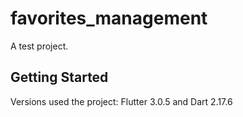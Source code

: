 # favorites_management

A test project.

## Getting Started

Versions used the project: Flutter 3.0.5 and Dart 2.17.6
